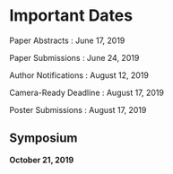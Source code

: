 # Important Dates

Paper Abstracts
: June 17, 2019

Paper Submissions
: June 24, 2019

Author Notifications
: August 12, 2019

Camera-Ready Deadline
: August 17, 2019

Poster Submissions
: August 17, 2019

## Symposium

**October 21, 2019**
